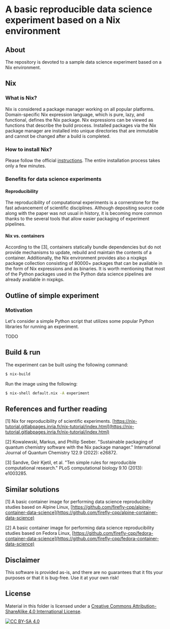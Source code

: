 # A basic reproducible data science experiment based on a Nix environment

## About
The repository is devoted to a sample data science experiment based on a Nix environment.

## Nix

### What is Nix?

Nix is considered a package manager working on all popular platforms. Domain-specific Nix expression language, which is pure, lazy, and functional, defines the Nix package. Nix expressions can be viewed as functions that describe the build process. Installed packages via the Nix package manager are installed into unique directories that are immutable and cannot be changed after a build is completed.

### How to install Nix?

Please follow the official [instructions](https://nixos.org/download.html). The entire installation process takes only a few minutes.

### Benefits for data science experiments

#### Reproducibility

The reproducibility of computational experiments is a cornerstone for the fast advancement of scientific disciplines. Although depositing source code along with the paper
was not usual in history, it is becoming more common thanks to the several tools that allow easier packaging of experiment pipelines.

#### Nix vs. containers

According to the [3], containers statically bundle dependencies but do not provide mechanisms to update, rebuild and maintain the contents of a container. Additionally, the Nix environment provides also a nixpkgs package collection consisting of 80000+ packages that can be available in the form of Nix expressions and as binaries. It is worth mentioning that most of the Python packages used in the Python data science pipelines are
already available in nixpkgs.

## Outline of simple experiment

### Motivation

Let's consider a simple Python script that utilizes some popular Python libraries for running an experiment.

TODO

## Build & run

The experiment can be built using the following command:

```sh
$ nix-build
```

Run the image using the following:

```sh
$ nix-shell default.nix -A experiment
```

## References and further reading

[1] Nix for reproducibility of scientific experiments. [https://nix-tutorial.gitlabpages.inria.fr/nix-tutorial/index.html](https://nix-tutorial.gitlabpages.inria.fr/nix-tutorial/index.html)

[2] Kowalewski, Markus, and Phillip Seeber. "Sustainable packaging of quantum chemistry software with the Nix package manager." International Journal of Quantum Chemistry 122.9 (2022): e26872.

[3] Sandve, Geir Kjetil, et al. "Ten simple rules for reproducible computational research." PLoS computational biology 9.10 (2013): e1003285.

## Similar solutions

[1] A basic container image for performing data science reproducibility studies based on Alpine Linux, [https://github.com/firefly-cpp/alpine-container-data-science](https://github.com/firefly-cpp/alpine-container-data-science)

[2] A basic container image for performing data science reproducibility studies based on Fedora Linux, [https://github.com/firefly-cpp/fedora-container-data-science](https://github.com/firefly-cpp/fedora-container-data-science)

## Disclaimer

This software is provided as-is, and there are no guarantees that it fits your purposes or that it is bug-free. Use it at your own risk!

## License
Material in this folder is licensed under a
[Creative Commons Attribution-ShareAlike 4.0 International License][cc-by-sa].

[![CC BY-SA 4.0][cc-by-sa-image]][cc-by-sa]

[cc-by-sa]: http://creativecommons.org/licenses/by-sa/4.0/
[cc-by-sa-image]: https://licensebuttons.net/l/by-sa/4.0/88x31.png
[cc-by-sa-shield]: https://img.shields.io/badge/License-CC%20BY--SA%204.0-lightgrey.svg
